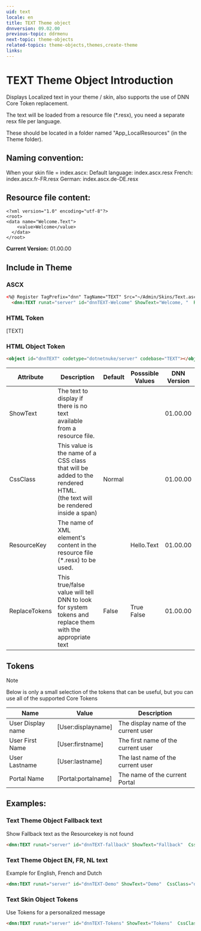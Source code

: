 ```yaml
---
uid: text  
locale: en  
title: TEXT Theme object  
dnnversion: 09.02.00  
previous-topic: ddrmenu  
next-topic: theme-objects
related-topics: theme-objects,themes,create-theme  
links:  
---
```


# TEXT Theme Object Introduction  

Displays Localized text in your theme / skin, also supports the use of DNN Core Token replacement. 
 
The text will be loaded from a resource file (*.resx), you need a separate resx file per language. 
 
These should be located in a folder named "App_LocalResources" (in the Theme folder). 
 
  
 
## Naming convention: 
 
When your skin file = index.ascx: 
Default language: index.ascx.resx 
French: index.ascx.fr-FR.resx 
German: index.ascx.de-DE.resx 
 
  
 
## Resource file content: 
 
~~~ 
<?xml version="1.0" encoding="utf-8"?> 
<root> 
<data name="Welcome.Text"> 
    <value>Welcome</value> 
  </data> 
</root> 
~~~ 


**Current Version:** 01.00.00  


## Include in Theme

### ASCX
``` html
<%@ Register TagPrefix="dnn" TagName="TEXT" Src="~/Admin/Skins/Text.ascx" %>  
  <dnn:TEXT runat="server" id="dnnTEXT-Welcome" ShowText="Welcome, "  ResourceKey="Welcome.Text" ReplaceTokens="False" />
```

### HTML Token
[TEXT]

### HTML Object Token
``` html
<object id="dnnTEXT" codetype="dotnetnuke/server" codebase="TEXT"></object>
```

| Attribute | Description | Default | Posssible Values | DNN Version |
| --- | --- | --- | --- | --- |
| ShowText  | The text to display if there is no text<br/>available from a resource file. |  |  | 01.00.00 |
| CssClass  | This value is the name of a CSS class that will be added to the rendered HTML.<br/>(the text will be rendered inside a span) | Normal |  | 01.00.00 |
| ResourceKey  | The name of XML element's content in the resource file (*.resx) to be used.  |  | Hello.Text | 01.00.00 |
| ReplaceTokens  | This true/false value will tell DNN to look for system tokens and replace them with the appropriate text | False | True<br/>False | 01.00.00 |

##  Tokens
> [!NOTE] 
> 

Below is only a small selection of the tokens that can be useful, but you can use all of the supported Core Tokens
 



| Name | Value | Description |
| --- | --- | --- | 
| User Display name | [User:displayname] | The display name of the current user |
| User First Name | [User:firstname] | The first name of the current user |
| User Lastname | [User:lastname] | The last name of the current user |
| Portal Name | [Portal:portalname] | The name of the current Portal |
	



## Examples:

### Text Theme Object Fallback text
Show Fallback text as the Resourcekey is not found

~~~html
<dnn:TEXT runat="server" id="dnnTEXT-fallback" ShowText="Fallback"  CssClass="dnn-text" ResourceKey="Main.Text" ReplaceTokens="False" />


~~~


### Text Theme Object EN, FR, NL text
Example for English, French and Dutch

~~~html
<dnn:TEXT runat="server" id="dnnTEXT-Demo" ShowText="Demo"  CssClass="dnn-text" ResourceKey="Example.Text" ReplaceTokens="False" />
~~~


### Text Skin Object Tokens
Use Tokens for a personalized message

~~~html
<dnn:TEXT runat="server" id="dnnTEXT-Tokens" ShowText="Tokens"  CssClass="dnn-text" ResourceKey="Token.Text" ReplaceTokens="True" />
~~~

